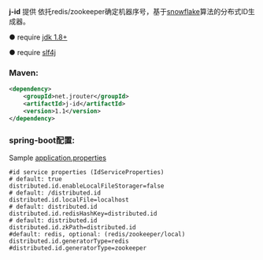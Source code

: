 
**j-id** 提供 依托redis/zookeeper确定机器序号，基于[snowflake](https://github.com/twitter/snowflake)算法的分布式ID生成器。

● require [jdk 1.8+](http://www.oracle.com/technetwork/java/javase/downloads/index.html)

● require [slf4j](http://www.slf4j.org/download.html)

### Maven: ###

```xml
<dependency>
    <groupId>net.jrouter</groupId>
    <artifactId>j-id</artifactId>
    <version>1.1</version>
</dependency>
```
### spring-boot配置: ###

Sample [application.properties](https://github.com/innjj/j-id/blob/master/src/test/resources/application.properties)

```properties
#id service properties (IdServiceProperties)
# default: true
distributed.id.enableLocalFileStorager=false
# default: /distributed.id
distributed.id.localFile=localhost
# default: distributed.id
distributed.id.redisHashKey=distributed.id
# default: distributed.id
distributed.id.zkPath=distributed.id
#default: redis, optional: (redis/zookeeper/local)
distributed.id.generatorType=redis
#distributed.id.generatorType=zookeeper
```
